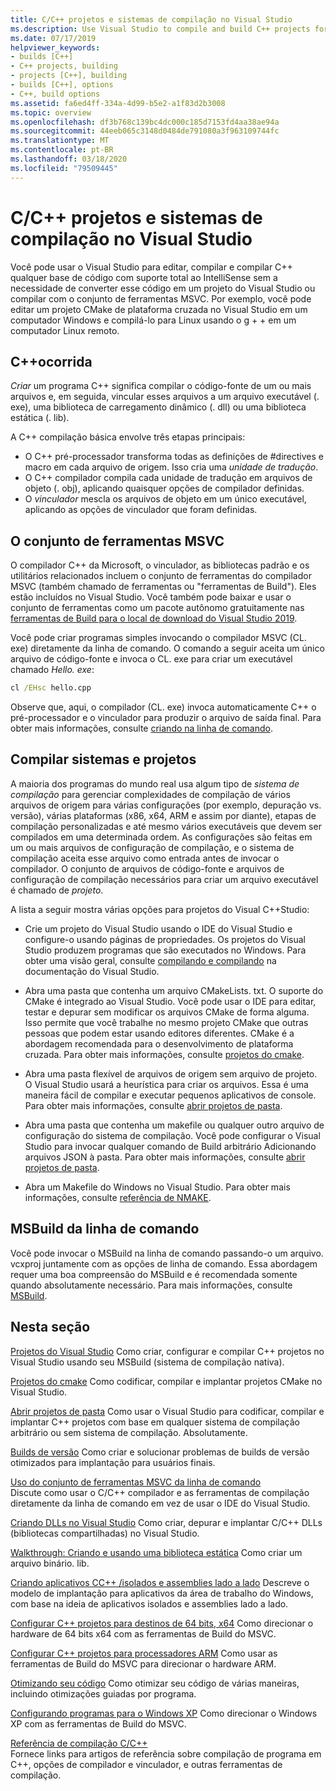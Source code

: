 ```yaml
---
title: C/C++ projetos e sistemas de compilação no Visual Studio
ms.description: Use Visual Studio to compile and build C++ projects for Windows, ARM or Linux based on any project system.
ms.date: 07/17/2019
helpviewer_keywords:
- builds [C++]
- C++ projects, building
- projects [C++], building
- builds [C++], options
- C++, build options
ms.assetid: fa6ed4ff-334a-4d99-b5e2-a1f83d2b3008
ms.topic: overview
ms.openlocfilehash: df3b768c139bc4dc000c185d7153fd4aa38ae94a
ms.sourcegitcommit: 44eeb065c3148d0484de791080a3f963109744fc
ms.translationtype: MT
ms.contentlocale: pt-BR
ms.lasthandoff: 03/18/2020
ms.locfileid: "79509445"
---
```

# <a name="cc-projects-and-build-systems-in-visual-studio"></a>C/C++ projetos e sistemas de compilação no Visual Studio

Você pode usar o Visual Studio para editar, compilar e compilar C++ qualquer base de código com suporte total ao IntelliSense sem a necessidade de converter esse código em um projeto do Visual Studio ou compilar com o conjunto de ferramentas MSVC. Por exemplo, você pode editar um projeto CMake de plataforma cruzada no Visual Studio em um computador Windows e compilá-lo para Linux usando o g + + em um computador Linux remoto.

## <a name="c-compilation"></a>C++ocorrida

*Criar* um programa C++ significa compilar o código-fonte de um ou mais arquivos e, em seguida, vincular esses arquivos a um arquivo executável (. exe), uma biblioteca de carregamento dinâmico (. dll) ou uma biblioteca estática (. lib). 

A C++ compilação básica envolve três etapas principais:

- O C++ pré-processador transforma todas as definições de #directives e macro em cada arquivo de origem. Isso cria uma *unidade de tradução*.
- O C++ compilador compila cada unidade de tradução em arquivos de objeto (. obj), aplicando quaisquer opções de compilador definidas.
- O *vinculador* mescla os arquivos de objeto em um único executável, aplicando as opções de vinculador que foram definidas. 

## <a name="the-msvc-toolset"></a>O conjunto de ferramentas MSVC

O compilador C++ da Microsoft, o vinculador, as bibliotecas padrão e os utilitários relacionados incluem o conjunto de ferramentas do compilador MSVC (também chamado de ferramentas ou "ferramentas de Build"). Eles estão incluídos no Visual Studio. Você também pode baixar e usar o conjunto de ferramentas como um pacote autônomo gratuitamente nas [ferramentas de Build para o local de download do Visual Studio 2019](https://visualstudio.microsoft.com/downloads/#build-tools-for-visual-studio-2019).

Você pode criar programas simples invocando o compilador MSVC (CL. exe) diretamente da linha de comando. O comando a seguir aceita um único arquivo de código-fonte e invoca o CL. exe para criar um executável chamado *Hello. exe*: 

```cmd
cl /EHsc hello.cpp
```

Observe que, aqui, o compilador (CL. exe) invoca automaticamente C++ o pré-processador e o vinculador para produzir o arquivo de saída final.  Para obter mais informações, consulte [criando na linha de comando](building-on-the-command-line.md).

## <a name="build-systems-and-projects"></a>Compilar sistemas e projetos

A maioria dos programas do mundo real usa algum tipo de *sistema de compilação* para gerenciar complexidades de compilação de vários arquivos de origem para várias configurações (por exemplo, depuração vs. versão), várias plataformas (x86, x64, ARM e assim por diante), etapas de compilação personalizadas e até mesmo vários executáveis que devem ser compilados em uma determinada ordem. As configurações são feitas em um ou mais arquivos de configuração de compilação, e o sistema de compilação aceita esse arquivo como entrada antes de invocar o compilador. O conjunto de arquivos de código-fonte e arquivos de configuração de compilação necessários para criar um arquivo executável é chamado de *projeto*. 

A lista a seguir mostra várias opções para projetos do Visual C++Studio:

- Crie um projeto do Visual Studio usando o IDE do Visual Studio e configure-o usando páginas de propriedades. Os projetos do Visual Studio produzem programas que são executados no Windows. Para obter uma visão geral, consulte [compilando e compilando](/visualstudio/ide/compiling-and-building-in-visual-studio) na documentação do Visual Studio.

- Abra uma pasta que contenha um arquivo CMakeLists. txt. O suporte do CMake é integrado ao Visual Studio. Você pode usar o IDE para editar, testar e depurar sem modificar os arquivos CMake de forma alguma. Isso permite que você trabalhe no mesmo projeto CMake que outras pessoas que podem estar usando editores diferentes. CMake é a abordagem recomendada para o desenvolvimento de plataforma cruzada. Para obter mais informações, consulte [projetos do cmake](cmake-projects-in-visual-studio.md).
 
- Abra uma pasta flexível de arquivos de origem sem arquivo de projeto. O Visual Studio usará a heurística para criar os arquivos. Essa é uma maneira fácil de compilar e executar pequenos aplicativos de console. Para obter mais informações, consulte [abrir projetos de pasta](open-folder-projects-cpp.md).

- Abra uma pasta que contenha um makefile ou qualquer outro arquivo de configuração do sistema de compilação. Você pode configurar o Visual Studio para invocar qualquer comando de Build arbitrário Adicionando arquivos JSON à pasta. Para obter mais informações, consulte [abrir projetos de pasta](open-folder-projects-cpp.md).
 
- Abra um Makefile do Windows no Visual Studio. Para obter mais informações, consulte [referência de NMAKE](reference/nmake-reference.md).

## <a name="msbuild-from-the-command-line"></a>MSBuild da linha de comando 

Você pode invocar o MSBuild na linha de comando passando-o um arquivo. vcxproj juntamente com as opções de linha de comando. Essa abordagem requer uma boa compreensão do MSBuild e é recomendada somente quando absolutamente necessário. Para mais informações, consulte [MSBuild](msbuild-visual-cpp.md).

## <a name="in-this-section"></a>Nesta seção

[Projetos do Visual Studio](creating-and-managing-visual-cpp-projects.md) Como criar, configurar e compilar C++ projetos no Visual Studio usando seu MSBuild (sistema de compilação nativa).

[Projetos do cmake](cmake-projects-in-visual-studio.md) Como codificar, compilar e implantar projetos CMake no Visual Studio.

[Abrir projetos de pasta](open-folder-projects-cpp.md) Como usar o Visual Studio para codificar, compilar e implantar C++ projetos com base em qualquer sistema de compilação arbitrário ou sem sistema de compilação. Absolutamente. 

[Builds de versão](release-builds.md) Como criar e solucionar problemas de builds de versão otimizados para implantação para usuários finais.

[Uso do conjunto de ferramentas MSVC da linha de comando](building-on-the-command-line.md)<br/>
Discute como usar o C/C++ compilador e as ferramentas de compilação diretamente da linha de comando em vez de usar o IDE do Visual Studio.

[Criando DLLs no Visual Studio](dlls-in-visual-cpp.md) Como criar, depurar e implantar C/C++ DLLs (bibliotecas compartilhadas) no Visual Studio.

[Walkthrough: Criando e usando uma biblioteca estática](walkthrough-creating-and-using-a-static-library-cpp.md) Como criar um arquivo binário. lib.

[Criando aplicativos CC++ /isolados e assemblies lado a lado](building-c-cpp-isolated-applications-and-side-by-side-assemblies.md) Descreve o modelo de implantação para aplicativos da área de trabalho do Windows, com base na ideia de aplicativos isolados e assemblies lado a lado.

[Configurar C++ projetos para destinos de 64 bits, x64](configuring-programs-for-64-bit-visual-cpp.md) Como direcionar o hardware de 64 bits x64 com as ferramentas de Build do MSVC.

[Configurar C++ projetos para processadores ARM](configuring-programs-for-arm-processors-visual-cpp.md) Como usar as ferramentas de Build do MSVC para direcionar o hardware ARM.

[Otimizando seu código](optimizing-your-code.md) Como otimizar seu código de várias maneiras, incluindo otimizações guiadas por programa.

[Configurando programas para o Windows XP](configuring-programs-for-windows-xp.md) Como direcionar o Windows XP com as ferramentas de Build do MSVC.

[Referência de compilação C/C++](reference/c-cpp-building-reference.md)<br/>
Fornece links para artigos de referência sobre compilação de programa em C++, opções de compilador e vinculador, e outras ferramentas de compilação.
